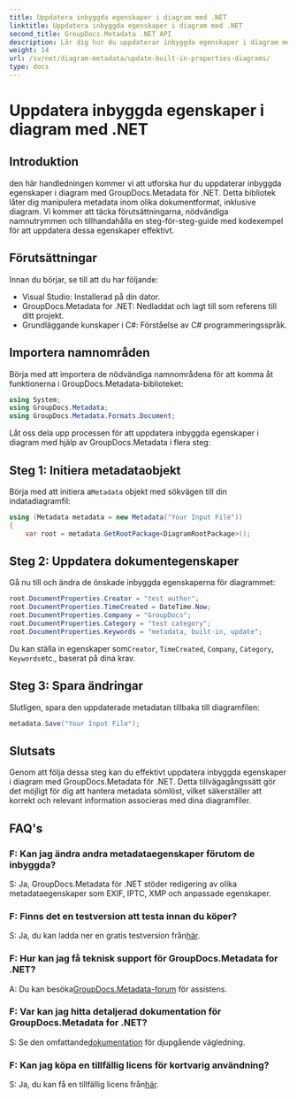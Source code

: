 ```yaml
---
title: Uppdatera inbyggda egenskaper i diagram med .NET
linktitle: Uppdatera inbyggda egenskaper i diagram med .NET
second_title: GroupDocs.Metadata .NET API
description: Lär dig hur du uppdaterar inbyggda egenskaper i diagram med GroupDocs.Metadata för .NET. Ändra metadata sömlöst med kodexempel.
weight: 14
url: /sv/net/diagram-metadata/update-built-in-properties-diagrams/
type: docs
---
```

# Uppdatera inbyggda egenskaper i diagram med .NET

## Introduktion
den här handledningen kommer vi att utforska hur du uppdaterar inbyggda egenskaper i diagram med GroupDocs.Metadata för .NET. Detta bibliotek låter dig manipulera metadata inom olika dokumentformat, inklusive diagram. Vi kommer att täcka förutsättningarna, nödvändiga namnutrymmen och tillhandahålla en steg-för-steg-guide med kodexempel för att uppdatera dessa egenskaper effektivt.

## Förutsättningar

Innan du börjar, se till att du har följande:

- Visual Studio: Installerad på din dator.
- GroupDocs.Metadata for .NET: Nedladdat och lagt till som referens till ditt projekt.
- Grundläggande kunskaper i C#: Förståelse av C# programmeringsspråk.

## Importera namnområden

Börja med att importera de nödvändiga namnområdena för att komma åt funktionerna i GroupDocs.Metadata-biblioteket:

```csharp
using System;
using GroupDocs.Metadata;
using GroupDocs.Metadata.Formats.Document;
```

Låt oss dela upp processen för att uppdatera inbyggda egenskaper i diagram med hjälp av GroupDocs.Metadata i flera steg:

## Steg 1: Initiera metadataobjekt

 Börja med att initiera a`Metadata` objekt med sökvägen till din indatadiagramfil:

```csharp
using (Metadata metadata = new Metadata("Your Input File"))
{
    var root = metadata.GetRootPackage<DiagramRootPackage>();
```

## Steg 2: Uppdatera dokumentegenskaper

Gå nu till och ändra de önskade inbyggda egenskaperna för diagrammet:

```csharp
root.DocumentProperties.Creator = "test author";
root.DocumentProperties.TimeCreated = DateTime.Now;
root.DocumentProperties.Company = "GroupDocs";
root.DocumentProperties.Category = "test category";
root.DocumentProperties.Keywords = "metadata, built-in, update";
```

 Du kan ställa in egenskaper som`Creator`, `TimeCreated`, `Company`, `Category`, `Keywords`etc., baserat på dina krav.

## Steg 3: Spara ändringar

Slutligen, spara den uppdaterade metadatan tillbaka till diagramfilen:

```csharp
metadata.Save("Your Input File");
```

## Slutsats

Genom att följa dessa steg kan du effektivt uppdatera inbyggda egenskaper i diagram med GroupDocs.Metadata för .NET. Detta tillvägagångssätt gör det möjligt för dig att hantera metadata sömlöst, vilket säkerställer att korrekt och relevant information associeras med dina diagramfiler.


## FAQ's

### F: Kan jag ändra andra metadataegenskaper förutom de inbyggda?
S: Ja, GroupDocs.Metadata för .NET stöder redigering av olika metadataegenskaper som EXIF, IPTC, XMP och anpassade egenskaper.

### F: Finns det en testversion att testa innan du köper?
 S: Ja, du kan ladda ner en gratis testversion från[här](https://releases.groupdocs.com/).

### F: Hur kan jag få teknisk support för GroupDocs.Metadata for .NET?
 A: Du kan besöka[GroupDocs.Metadata-forum](https://forum.groupdocs.com/c/metadata/14) för assistens.

### F: Var kan jag hitta detaljerad dokumentation för GroupDocs.Metadata for .NET?
 S: Se den omfattande[dokumentation](https://tutorials.groupdocs.com/metadata/net/) för djupgående vägledning.

### F: Kan jag köpa en tillfällig licens för kortvarig användning?
 S: Ja, du kan få en tillfällig licens från[här](https://purchase.groupdocs.com/temporary-license/).